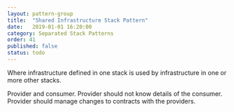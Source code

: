 ```yaml
---
layout: pattern-group
title:  "Shared Infrastructure Stack Pattern"
date:   2019-01-01 16:20:00
category: Separated Stack Patterns
order: 41
published: false
status: todo
---
```


Where infrastructure defined in one stack is used by infrastructure in one or more other stacks.

Provider and consumer.
Provider should not know details of the consumer.
Provider should manage changes to contracts with the providers.


